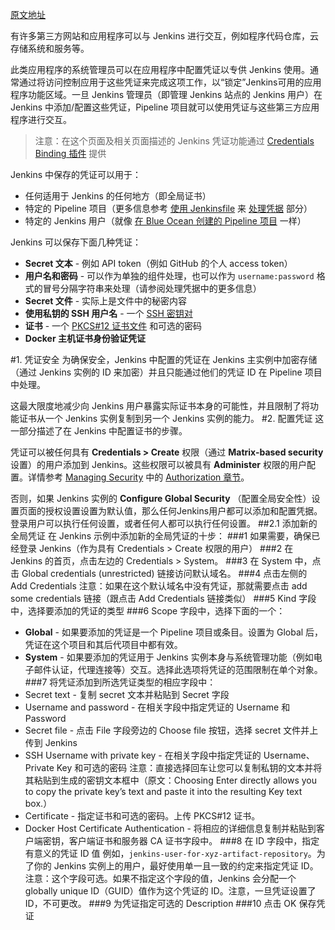 [原文地址](https://jenkins.io/doc/book/using/using-credentials/)

有许多第三方网站和应用程序可以与 Jenkins 进行交互，例如程序代码仓库，云存储系统和服务等。

此类应用程序的系统管理员可以在应用程序中配置凭证以专供 Jenkins 使用。通常通过将访问控制应用于这些凭证来完成这项工作，以“锁定”Jenkins可用的应用程序功能区域。一旦 Jenkins 管理员（即管理 Jenkins 站点的 Jenkins 用户）在 Jenkins 中添加/配置这些凭证，Pipeline 项目就可以使用凭证与这些第三方应用程序进行交互。

>注意：在这个页面及相关页面描述的 Jenkins 凭证功能通过 [Credentials Binding 插件](https://plugins.jenkins.io/credentials-binding) 提供 

Jenkins 中保存的凭证可以用于：

- 任何适用于 Jenkins 的任何地方（即全局证书）
- 特定的 Pipeline 项目（更多信息参考 [使用 Jenkinsfile](https://jenkins.io/doc/book/pipeline/jenkinsfile) 来 [处理凭据](https://jenkins.io/doc/book/pipeline/jenkinsfile#handling-credentials) 部分）
- 特定的 Jenkins 用户（就像 [在 Blue Ocean 创建的 Pipeline 项目](https://jenkins.io/doc/book/blueocean/creating-pipelines) 一样）

Jenkins 可以保存下面几种凭证：

- **Secret 文本** - 例如 API token（例如 GitHub 的个人 access token）
- **用户名和密码** - 可以作为单独的组件处理，也可以作为 `username:password` 格式的冒号分隔字符串来处理（请参阅处理凭据中的更多信息）
- **Secret 文件** - 实际上是文件中的秘密内容
- **使用私钥的 SSH 用户名** - 一个 [SSH 密钥对](http://www.snailbook.com/protocols.html)
- **证书** - 一个 [PKCS#12 证书文件](https://tools.ietf.org/html/rfc7292) 和可选的密码
- **Docker 主机证书身份验证凭证**

#1. 凭证安全
为确保安全，Jenkins 中配置的凭证在 Jenkins 主实例中加密存储（通过 Jenkins 实例的 ID 来加密）并且只能通过他们的凭证 ID 在 Pipeline 项目中处理。

这最大限度地减少向 Jenkins 用户暴露实际证书本身的可能性，并且限制了将功能证书从一个 Jenkins 实例复制到另一个 Jenkins 实例的能力。
#2. 配置凭证
这一部分描述了在 Jenkins 中配置证书的步骤。


凭证可以被任何具有 **Credentials > Create** 权限（通过 **Matrix-based security** 设置）的用户添加到 Jenkins。这些权限可以被具有 **Administer** 权限的用户配置。详情参考 [Managing Security](https://jenkins.io/doc/book/managing/security) 中的 [Authorization 章节](https://jenkins.io/doc/book/managing/security/#authorization)。

否则，如果 Jenkins 实例的 **Configure Global Security** （配置全局安全性）设置页面的授权设置设置为默认值，那么任何Jenkins用户都可以添加和配置凭据。登录用户可以执行任何设置，或者任何人都可以执行任何设置。
##2.1 添加新的全局凭证
在 Jenkins 示例中添加新的全局凭证的十步：
###1 如果需要，确保已经登录 Jenkins（作为具有 Credentials > Create 权限的用户）
###2 在 Jenkins 的首页，点击左边的 Credentials > System。
###3 在 System 中，点击 Global credentials (unrestricted) 链接访问默认域名。
###4 点击左侧的 Add Credentials
注意：如果在这个默认域名中没有凭证，那就需要点击 add some credentials 链接（跟点击 Add Credentials 链接类似）
###5 Kind 字段中，选择要添加的凭证的类型
###6 Scope 字段中，选择下面的一个：
- **Global** - 如果要添加的凭证是一个 Pipeline 项目或条目。设置为 Global 后，凭证在这个项目和其后代项目中都有效。
- **System** - 如果要添加的凭证用于 Jenkins 实例本身与系统管理功能（例如电子邮件认证，代理连接等）交互。选择此选项将凭证的范围限制在单个对象。
###7 将凭证添加到所选凭证类型的相应字段中：
- Secret text - 复制 secret 文本并粘贴到 Secret 字段
- Username and password - 在相关字段中指定凭证的 Username 和 Password
- Secret file - 点击 File 字段旁边的 Choose file 按钮，选择 secret 文件并上传到 Jenkins
- SSH Username with private key - 在相关字段中指定凭证的 Username、Private Key 和可选的密码
注意：直接选择回车让您可以复制私钥的文本并将其粘贴到生成的密钥文本框中（原文：Choosing Enter directly allows you to copy the private key’s text and paste it into the resulting Key text box.）
- Certificate - 指定证书和可选的密码。上传 PKCS#12 证书。
- Docker Host Certificate Authentication - 将相应的详细信息复制并粘贴到客户端密钥，客户端证书和服务器 CA 证书字段中。
###8 在 ID 字段中，指定有意义的凭证 ID 值
例如，`jenkins-user-for-xyz-artifact-repository`。为了你的 Jenkins 实例上的用户，最好使用单一且一致的约定来指定凭证 ID。
注意：这个字段可选。如果不指定这个字段的值，Jenkins 会分配一个 globally unique ID（GUID）值作为这个凭证的 ID。注意，一旦凭证设置了 ID，不可更改。
###9 为凭证指定可选的 Description
###10 点击 OK 保存凭证